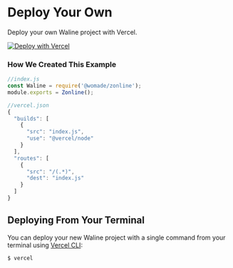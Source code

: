 # Deploy Your Own

Deploy your own Waline project with Vercel.

[![Deploy with Vercel](https://vercel.com/button)](https://vercel.com/new/import-flow?s=https://github.com/womade/zonline)

### How We Created This Example

```js
//index.js
const Waline = require('@womade/zonline');
module.exports = Zonline();

//vercel.json
{
  "builds": [
    {
      "src": "index.js",
      "use": "@vercel/node"
    }
  ],
  "routes": [
    {
      "src": "/(.*)",
      "dest": "index.js"
    }
  ]
}
```

## Deploying From Your Terminal

You can deploy your new Waline project with a single command from your terminal using [Vercel CLI](https://vercel.com/download):

```shell
$ vercel
```
